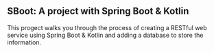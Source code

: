 ## SBoot: A project with Spring Boot & Kotlin 

This progect walks you through the process of creating a RESTful web service using Spring Boot & Kotlin and adding a database to store the information.



